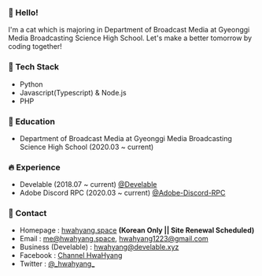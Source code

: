 ### 👋 Hello!
I'm a cat which is majoring in Department of Broadcast Media at Gyeonggi Media Broadcasting Science High School. Let's make a better tomorrow by coding together!

### 📖 Tech Stack
- Python
- Javascript(Typescript) & Node.js
- PHP

### 🏫 Education
- Department of Broadcast Media at Gyeonggi Media Broadcasting Science High School (2020.03 ~ current)

### 🔥 Experience
- Develable (2018.07 ~ current) [@Develable](https://github.com/Develable)
- Adobe Discord RPC (2020.03 ~ current) [@Adobe-Discord-RPC](https://github.com/Adobe-Discord-RPC)

### 💬 Contact
- Homepage : [hwahyang.space](https://hwahyang.space) **(Korean Only || Site Renewal Scheduled)**
- Email : [me@hwahyang.space](mailto:me@hwahyang.space), [hwahyang1223@gmail.com](mailto:hwahyang1223@gmail.com)
- Business (Develable) : [hwahyang@develable.xyz](mailto:hwahyang@develable.xyz)
- Facebook : [Channel HwaHyang](https://www.facebook.com/hwahyang1)
- Twitter : [@\_hwahyang\_](https://twitter.com/hwahyang1)

